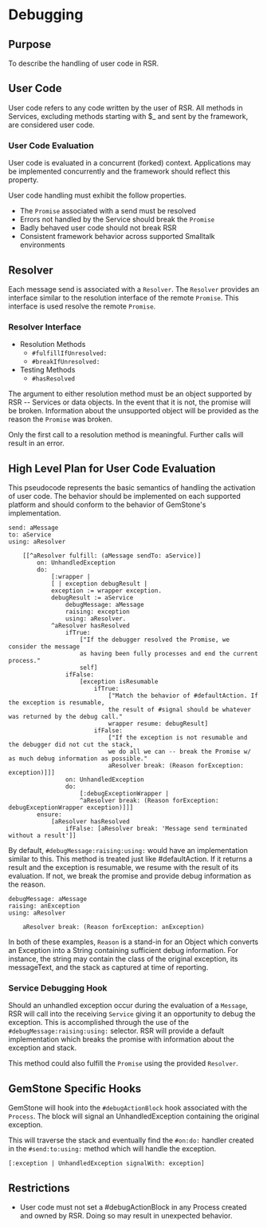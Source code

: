 # Debugging

## Purpose

To describe the handling of user code in RSR.

## User Code

User code refers to any code written by the user of RSR. All methods in Services, excluding methods starting with $_ and sent by the framework, are considered user code.

### User Code Evaluation

User code is evaluated in a concurrent (forked) context. Applications may be implemented concurrently and the framework should reflect this property.

User code handling must exhibit the follow properties.

- The `Promise` associated with a send must be resolved
- Errors not handled by the Service should break the `Promise`
- Badly behaved user code should not break RSR
- Consistent framework behavior across supported Smalltalk environments

## Resolver

Each message send is associated with a `Resolver`. The `Resolver` provides an interface similar to the resolution interface of the remote `Promise`. This interface is used resolve the remote `Promise`. 

### Resolver Interface

- Resolution Methods
    - `#fulfillIfUnresolved:`
    - `#breakIfUnresolved:`
- Testing Methods
    - `#hasResolved`

The argument to either resolution method must be an object supported by RSR -- Services or data objects. In the event that it is not, the promise will be broken. Information about the unsupported object will be provided as the reason the `Promise` was broken.

Only the first call to a resolution method is meaningful. Further calls will result in an error.

## High Level Plan for User Code Evaluation

This pseudocode represents the basic semantics of handling the activation of user code. The behavior should be implemented on each supported platform and should conform to the behavior of GemStone's implementation.

```smalltalk
send: aMessage
to: aService
using: aResolver

    [[^aResolver fulfill: (aMessage sendTo: aService)]
        on: UnhandledException
        do:
            [:wrapper |
            [ | exception debugResult |
            exception := wrapper exception.
            debugResult := aService
                debugMessage: aMessage
                raising: exception
                using: aResolver.
            ^aResolver hasResolved
                ifTrue:
                    ["If the debugger resolved the Promise, we consider the message
                    as having been fully processes and end the current process."
                    self]
                ifFalse:
                    [exception isResumable
                        ifTrue:
                            ["Match the behavior of #defaultAction. If the exception is resumable,
                            the result of #signal should be whatever was returned by the debug call."
                            wrapper resume: debugResult]
                        ifFalse:
                            ["If the exception is not resumable and the debugger did not cut the stack,
                            we do all we can -- break the Promise w/ as much debug information as possible."
                            aResolver break: (Reason forException: exception)]]]
                on: UnhandledException
                do:
                    [:debugExceptionWrapper |
                    ^aResolver break: (Reason forException: debugExceptionWrapper exception)]]]
        ensure:
            [aResolver hasResolved
                ifFalse: [aResolver break: 'Message send terminated without a result']]
```

By default, `#debugMessage:raising:using:` would have an implementation similar to this. This method is treated just like #defaultAction. If it returns a result and the exception is resumable, we resume with the result of its evaluation. If not, we break the promise and provide debug information as the reason.

```smalltalk
debugMessage: aMessage
raising: anException
using: aResolver

    aResolver break: (Reason forException: anException)
```

In both of these examples, `Reason` is a stand-in for an Object which converts an Exception into a String containing sufficient debug information. For instance, the string may contain the class of the original exception, its messageText, and the stack as captured at time of reporting.

### Service Debugging Hook

Should an unhandled exception occur during the evaluation of a `Message`, RSR will call into the receiving `Service` giving it an opportunity to debug the exception. This is accomplished through the use of the `#debugMessage:raising:using:` selector. RSR will provide a default implementation which breaks the promise with information about the exception and stack.

This method could also fulfill the `Promise` using the provided `Resolver`.

## GemStone Specific Hooks

GemStone will hook into the `#debugActionBlock` hook associated with the `Process`. The block will signal an UnhandledException containing the original exception.

This will traverse the stack and eventually find the `#on:do:` handler created in the `#send:to:using:` method which will handle the exception.

```smalltalk
[:exception | UnhandledException signalWith: exception]
```

## Restrictions

- User code must not set a #debugActionBlock in any Process created and owned by RSR. Doing so may result in unexpected behavior.
